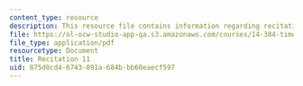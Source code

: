 ```yaml
---
content_type: resource
description: This resource file contains information regarding recitation 11.
file: https://ol-ocw-studio-app-qa.s3.amazonaws.com/courses/14-384-time-series-analysis-fall-2013/875d0cd46743891a684bbb60eaecf597_MIT14_384F13_rec11.pdf
file_type: application/pdf
resourcetype: Document
title: Recitation 11
uid: 875d0cd4-6743-891a-684b-bb60eaecf597
---
```

